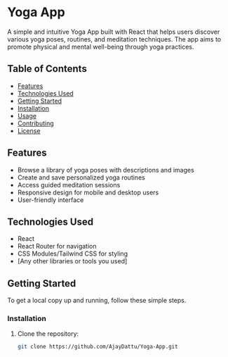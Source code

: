 # Yoga App

A simple and intuitive Yoga App built with React that helps users discover various yoga poses, routines, and meditation techniques. The app aims to promote physical and mental well-being through yoga practices.

## Table of Contents

- [Features](#features)
- [Technologies Used](#technologies-used)
- [Getting Started](#getting-started)
- [Installation](#installation)
- [Usage](#usage)
- [Contributing](#contributing)
- [License](#license)

## Features

- Browse a library of yoga poses with descriptions and images
- Create and save personalized yoga routines
- Access guided meditation sessions
- Responsive design for mobile and desktop users
- User-friendly interface

## Technologies Used

- React
- React Router for navigation
- CSS Modules/Tailwind CSS for styling
- [Any other libraries or tools you used]

## Getting Started

To get a local copy up and running, follow these simple steps.

### Installation

1. Clone the repository:

   ```bash
   git clone https://github.com/AjayDattu/Yoga-App.git
